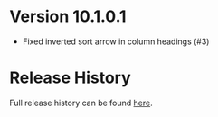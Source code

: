 # Version 10.1.0.1

* Fixed inverted sort arrow in column headings (#3)

# Release History

Full release history can be found [here](https://github.com/kstange/MerchantPlus/wiki/Release-Notes).

